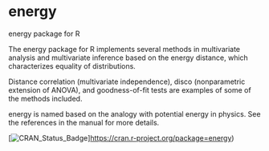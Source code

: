 # energy
energy package for R

The energy package for R implements several methods in multivariate analysis
and multivariate inference based on the energy distance, which characterizes
equality of distributions. 

Distance correlation (multivariate independence), disco (nonparametric extension
of ANOVA), and goodness-of-fit tests are examples of some of the methods included.

energy is named based on the analogy with potential energy in physics. See
the references in the manual for more details. 

<!-- badges: start -->
[![CRAN_Status_Badge](http://www.r-pkg.org/badges/version/energy)]https://cran.r-project.org/package=energy)
<!-- badges: end -->
